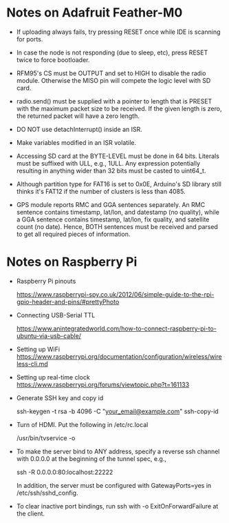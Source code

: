 Notes on Adafruit Feather-M0
============================

* If uploading always fails, try pressing RESET once while IDE is scanning for
  ports.

* In case the node is not responding (due to sleep, etc), press RESET twice to
  force bootloader.

* RFM95's CS must be OUTPUT and set to HIGH to disable the radio module.
  Otherwise the MISO pin will compete the logic level with SD card.

* radio.send() must be supplied with a pointer to length that is PRESET with
  the maximum packet size to be received.  If the given length is zero, the
  returned packet will have a zero length.

* DO NOT use detachInterrupt() inside an ISR.

* Make variables modified in an ISR volatile.

* Accessing SD card at the BYTE-LEVEL must be done in 64 bits.  Literals must
  be suffixed with ULL, e.g., 1ULL.  Any expression potentially resulting in
  anything wider than 32 bits must be casted to uint64_t.

* Although partition type for FAT16 is set to 0x0E, Arduino's SD library still
  thinks it's FAT12 if the number of clusters is less than 4085.

* GPS module reports RMC and GGA sentences separately.  An RMC sentence
  contains timestamp, lat/lon, and datestamp (no quality), while a GGA
  sentence contains timestamp, lat/lon, fix quality, and satellite count (no
  date).  Hence, BOTH sentences must be received and parsed to get all
  required pieces of information.


Notes on Raspberry Pi
=====================
* Raspberry Pi pinouts

    https://www.raspberrypi-spy.co.uk/2012/06/simple-guide-to-the-rpi-gpio-header-and-pins/#prettyPhoto

* Connecting USB-Serial TTL

    https://www.anintegratedworld.com/how-to-connect-raspberry-pi-to-ubuntu-via-usb-cable/

* Setting up WiFi
    https://www.raspberrypi.org/documentation/configuration/wireless/wireless-cli.md

* Setting up real-time clock
    https://www.raspberrypi.org/forums/viewtopic.php?t=161133

* Generate SSH key and copy id

    ssh-keygen -t rsa -b 4096 -C "your_email@example.com"
    ssh-copy-id <host>

* Turn of HDMI.  Put the following in /etc/rc.local

   /usr/bin/tvservice -o

* To make the server bind to ANY address, specify a reverse ssh channel with
  0.0.0.0 at the beginning of the tunnel spec, e.g.,

    ssh -R 0.0.0.0:80:localhost:22222

  In addition, the server must be configured with GatewayPorts=yes in /etc/ssh/sshd_config.

* To clear inactive port bindings, run ssh with -o ExitOnForwardFailure at the
  client.


